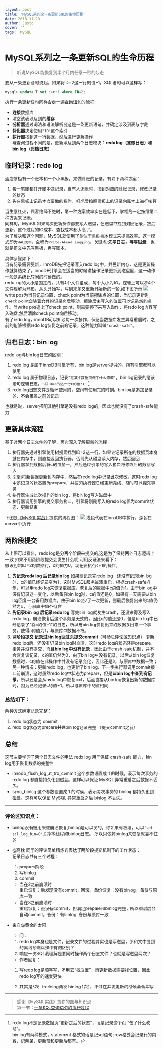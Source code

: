 ```yaml
---
layout: post
title: 'MySQL系列之一条更新SQL的生命历程'
date: 2018-11-20
author: Justd
cover: ''
tags:  MySQL  
---
```

# MySQL系列之一条更新SQL的生命历程
 
>听说MySQL能恢复到半个月内任意一秒的状态    

要从一条更新语句说起，如果将ID=2这一行的值+1，SQL语句可以这样写：
```sql
mysql> update T set c=c+1 where ID=2;
```
执行一条更新语句同样会走一遍[查询语句](https://justde.github.io/2018/11/14/MySQL-select.html)的流程:
- **连接**数据库
- 清空该表涉及到的**缓存**
- **分析器**通过词法和语法解析出这是一条更新语句，并确定涉及到表与字段
- **优化器**决定使用`"ID"`这个索引
- **执行器**找到这一行数据，然后进行更新操作   
与查询过程不同的是，更新涉及到两个日志模块：**redo log（重做日志）**和**bin log（归档日志）**

## 临时记录：redo log    
酒店掌柜有一个账本和一个小黑板，来做赊账的记录。有以下两种方案：   
1. 每一笔账都打开账本做记录，当有人还账时，找到对应的赊账记录，修改记录的状态
2. 先在黑板上记录本次要做的操作，打烊后按照黑板上的记录向账本上进行核算    

当生意红火，顾客络绎不绝时，第一种方案效率实在是低下，掌柜的一定按照第二种方案来记账。    
同样的，MySQL如果每次更新操作都要写入磁盘，在磁盘中找到对应记录，然后更新，这个过程的IO成本、查找成本都太高了。   
为了解决和这个问题，MySQL就使用了类似于``黑板-账本``模式来提高效率。这一模式即为`WAL技术`，全程为`Write-Ahead Logging`，关键点:**先写日志，再写磁盘**，也就是前文中先写黑板，再写账本。     

具体步骤如下：    
当有记录需要更新，innoDB先把记录写入redo log中，并更新内存，这是更新操作就算结束了。innoDB引擎会在适当的时候讲操作记录更新到磁盘里，这一动作一般是系统比较闲的时候做的。    
redo log的大小是固定的，共有4个文件组成，每个大小为1G。逻辑上可以将4个文件理解为环形，从头开始写，写到末尾又重新开始新的一轮,如下图所示
![](/assets/img/2018-11/21/mysql-redolog.jpg)    
write pos为当前记录位置，check point为当前擦除点的位置，当记录更新时，check point会随着文件的记录向后移动。擦除后未写入的位置可以记录新的操作。当write pos追上了check point，则需要停下来写入动作，将redo log内容写入磁盘,然后清除check point向后移动。    
有了redo log，innoDB可以知晓每一次操作，保证当数据库发生异常重启时，之前的能够根据redo log恢复之前的记录，这种能力叫做`"crash-safe"`。

## 归档日志：bin log  
  
redo log与bin log日志的区别：    
1. redo log 是属于innoDB引擎所有，bin log是server提供的，所有引擎都可以使用    
2. redo log 属于物理日志，记录`"在某个数据页做了什么修改"`，bin log记录的是该语句逻辑日志，`"将ID=2的这一行c的值+1"` [^1]
3. redo log日志文件是循环使用的，空间有使用完的时刻，bin log是追加记录的，不会覆盖之前的记录    

也就是说，server搭配其他引擎是没有redo log的，因此也就没有了crash-safe能力    

## 更新具体流程   
基于对两个日志文件的了解，再次深入了解更新的流程   
1. 执行器先通过引擎使用树搜索找到ID=2这一行，如果该记录所在的数据页本身就在内存中，则直接返回执行器，否则先从磁盘读入内存，然后返回
2. 执行器拿到数据后将c的值加一，然后通过引擎的写入接口将修改后的数据写入
3. 引擎j将新数据更新到内存中，然后在redo log中记录此次修改，这时redo log中该记录的状态置为prepare，并告知执行器已经更新完成，随时可以提交事务   
4. 执行器生成此次操作的bin log，将bin log写入磁盘中
5. 执行器调用引擎的提交事务接口，引擎将刚刚写入的redo log置为commit状态，更新结束 
   
下图是[《MySQL实战》](https://time.geekbang.org/column/article/68633)提供的流程图：
![](/assets/img/2018-11/21/mysql-update.png)
    浅色代表在innoDB中执行，深色在server中执行    

## 两阶段提交    
从上图可以看出，redo log是分两个阶段来提交的,这是为了保持两个日志逻辑上一致 
如果不用两阶段提交会发生什么呢 利用反证法来看下：   
假设初始ID=2的数据行，c的值为0，现在要执行c+1的操作。
1. **先记录redo log 后记录bin log** 如果刚记录完redo log，还没有记录bin log时，c的值已经记录变为1，这时MySQL服务崩溃重启，根据crash-safe机制，可以用redo log来恢复数据库，恢复后的数据中c的值为1。由于bin log中没有记录这一变化，以后备份bin log时，c的值还是0。如果有一天需要从bin log回复一台备用数据库，由于bin log少了一次更新，则最后恢复出来的c值仍然为0，与原库中值不符合
2. **先记录bin log 后记录redo log**  写完bin log就发生crash，还没来得及写入redo log，崩溃恢复后这个事务是无效的，因此c的值还是0，但是bin log中已经记录了"将c的值+1"的日志，所以用bin log恢复出来的数据多出来一个事务，使得c的值为1，与原库中数据不符。
3. **两阶段提交 记录过bin log回过头提交commit**（可参见评论区知识点）  更新redo log后，还没有记录bin log时崩溃，这时redo log的状态还是prepare，事务并没有提交，而且**bin log中没有记录**，因此由于crash-safe机制，并不会恢复该记录，c的值仍然为0，由于bin log中没有记录，以后从bin log恢复数据时，c的值在此操作中并没有记录变化，因此还是0，与原库中数据一致；另一种情况：更新redo log，也更新了bin log，下一步执行器调用commit接口前崩溃，这时虽然redo log中状态为prepare，但是**从bin log中查到有记录**，所以还是会从redo log中恢复c=1，后面直接从bin log恢复出新的数据库时，因为已经记录c的值+1，所以与原库中的值相同   
### 总结如下：    
两种方式确定记录完整：    
1. redo log状态为 commit
2. redo log状态为prepare**并且**bin log记录完整 （提交commit之前）


## 总结    
这节主要学习了两个日志文件的用法 redo log 用于保证 crash-safe 能力，bin log用于恢复数据的完整性   
 - innodb_flush_log_at_trx_commit 这个参数设置成 1 的时候，表示每次事务的 redo log 都直接持久化到磁盘。这样可以保证 MySQL 异常重启之后数据不丢失。   
 -  sync_binlog 这个参数设置成 1 的时候，表示每次事务的 binlog 都持久化到磁盘。这样可以保证 MySQL 异常重启之后 binlog 不丢失。



----   
### 评论区知识点：    
- binlog没有被用来做崩溃恢复,binlog是可以关的，你如果有权限，可以`"set sql_log_bin=0"`关掉本线程的binlog日志。 所以只依赖binlog来恢复就靠不住的
- @高枕 同学的评论简单精炼的表达了两阶段提交机制下的工作状态：   
  记录日志共有三个过程： 
  1. prepare阶段 
  2. 写binlog 
  3. commit    
    - 当在2之前崩溃时    
重启恢复：后发现没有commit，回滚。备份恢复：没有binlog。备份与原库一致    
    - 当在3之前崩溃时   
重启恢复：虽没有commit，但满足prepare和binlog完整，所以重启后会自动commit。备份：有binlog. 备份与原库一致    

- 来自@黄金的太阳
    - 问：
    1. redo log本身也是文件，记录文件的过程其实也是写磁盘，那和文中提到的离线写磁盘操作有何区别？
    2. 响应一次SQL我理解是要同时操作两个日志文件？也就是写磁盘两次？    
    - 作者回复：
    1. 写redo log是顺序写，不用去“找位置”，而更新数据需要找位置，因此redo log写的速度更快

    2. 其实是3次（redolog两次 binlog 1次）。不过在并发更新的时候会合并写



----
>感谢《MySQL实践》提供的图与知识点    
第一节：[一条SQL查询语句的执行过程](https://justde.github.io/2018/11/20/MySQL-update.html)

[^1]:redo log不是记录数据页“更新之后的状态”，而是记录这个页 “做了什么改动”。     
bin log有两种模式，statement 格式的话是记sql语句;   row格式会记录行的内容，记两条，更新前和更新后都有。